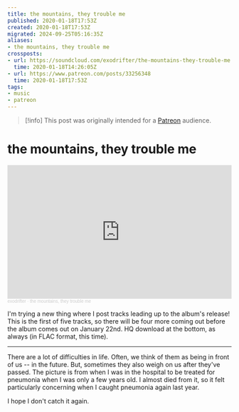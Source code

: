 ```yaml
---
title: the mountains, they trouble me
published: 2020-01-18T17:53Z
created: 2020-01-18T17:53Z
migrated: 2024-09-25T05:16:35Z
aliases:
- the mountains, they trouble me
crossposts:
- url: https://soundcloud.com/exodrifter/the-mountains-they-trouble-me
  time: 2020-01-18T14:26:05Z
- url: https://www.patreon.com/posts/33256348
  time: 2020-01-18T17:53Z
tags:
- music
- patreon
---
```


> [!info]
> This post was originally intended for a [Patreon](../tags/patreon.md) audience.

# the mountains, they trouble me

<iframe width="100%" height="300" scrolling="no" frameborder="no" allow="autoplay" src="https://w.soundcloud.com/player/?url=https%3A//api.soundcloud.com/tracks/745469272&color=%23ff5500&auto_play=false&hide_related=false&show_comments=true&show_user=true&show_reposts=false&show_teaser=true&visual=true"></iframe><div style="font-size: 10px; color: #cccccc;line-break: anywhere;word-break: normal;overflow: hidden;white-space: nowrap;text-overflow: ellipsis; font-family: Interstate,Lucida Grande,Lucida Sans Unicode,Lucida Sans,Garuda,Verdana,Tahoma,sans-serif;font-weight: 100;"><a href="https://soundcloud.com/exodrifter" title="exodrifter" target="_blank" style="color: #cccccc; text-decoration: none;">exodrifter</a> · <a href="https://soundcloud.com/exodrifter/the-mountains-they-trouble-me" title="the mountains, they trouble me" target="_blank" style="color: #cccccc; text-decoration: none;">the mountains, they trouble me</a></div>

I'm trying a new thing where I post tracks leading up to the album's release! This is the first of five tracks, so there will be four more coming out before the album comes out on January 22nd. HQ download at the bottom, as always (in FLAC format, this time).

---

There are a lot of difficulties in life. Often, we think of them as being in front of us -- in the future. But, sometimes they also weigh on us after they've passed. The picture is from when I was in the hospital to be treated for pneumonia when I was only a few years old. I almost died from it, so it felt particularly concerning when I caught pneumonia again last year.

I hope I don't catch it again.
